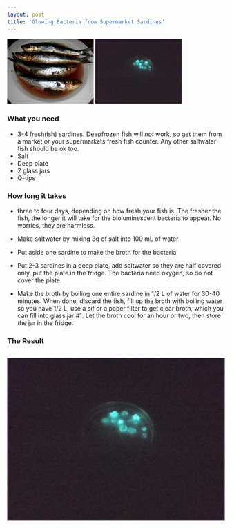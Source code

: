 ```yaml
---
layout: post
title: 'Glowing Bacteria from Supermarket Sardines'
---
```

![placeholder](/pic/biolumsardines/DSCI0597.JPG "The Sardines")
![placeholder](/pic/biolumsardines/DSCI0611.JPG "The Glowing Bacteria")

### What you need
- 3-4 fresh(ish) sardines. Deepfrozen fish will *not* work, so get them from a market or your supermarkets fresh fish counter. Any other saltwater fish should be ok too.
- Salt
- Deep plate
- 2 glass jars
- Q-tips


### How long it takes
- three to four days, depending on how fresh your fish is. The fresher the fish, the longer it will take for the bioluminescent bacteria to appear. No worries, they are harmless.

- Make saltwater by mixing 3g of salt into 100 mL of water
- Put aside one sardine to make the broth for the bacteria
- Put 2-3 sardines in a deep plate, add saltwater so they are half covered only, put the plate in the fridge. The bacteria need oxygen, so do not cover the plate.
- Make the broth by boiling one entire sardine in 1/2 L of water for 30-40 minutes. When done, discard the fish, fill up the broth with boiling water so you have 1/2 L, use a sif or a paper filter to get clear broth, which you can fill into glass jar #1. Let the broth cool for an hour or two, then store the jar in the fridge.



### The Result
![placeholder](/pic/biolumsardines/DSCI0611x.JPG "The Glowing Bacteria")
-----

